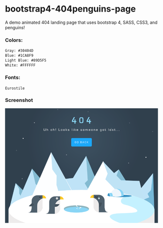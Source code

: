 # bootstrap4-404penguins-page

A demo animated 404 landing page that uses bootstrap 4, SASS, CSS3, and penguins!

### Colors:
```
Gray: #30404D
Blue: #1CA8F9
Light Blue: #89D5F5
White: #FFFFFF
```

### Fonts:
```
Eurostile
```

### Screenshot

![alt text](assets/img/screenshot-404-penguins.png)